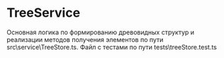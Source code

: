 # TreeService
Основная логика по формированию древовидных структур и реализации методов получения элементов по пути src\service\TreeStore.ts.
Файл с тестами по пути tests\treeStore.test.ts
